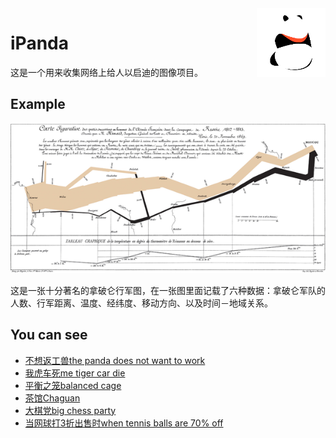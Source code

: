 <img src="logo/panda.png" align="right" height="110"/>

# iPanda

这是一个用来收集网络上给人以启迪的图像项目。

## Example

![famous map](main_page.png)

这是一张十分著名的拿破仑行军图，在一张图里面记载了六种数据：拿破仑军队的人数、行军距离、温度、经纬度、移动方向、以及时间－地域关系。

## You can see

* [不想返工兽the panda does not want to work](/the_work_panda_story)
* [我虎车死me tiger car die](/the_cat_open_the_car)
* [平衡之笼balanced cage](/balanced_cage)
* [茶馆Chaguan](/Chaguan)
* [大棋党big chess party](/big_chess_party)
* [当网球打3折出售时when tennis balls are 70% off](/when_tennis_balls_are_70%_off)
